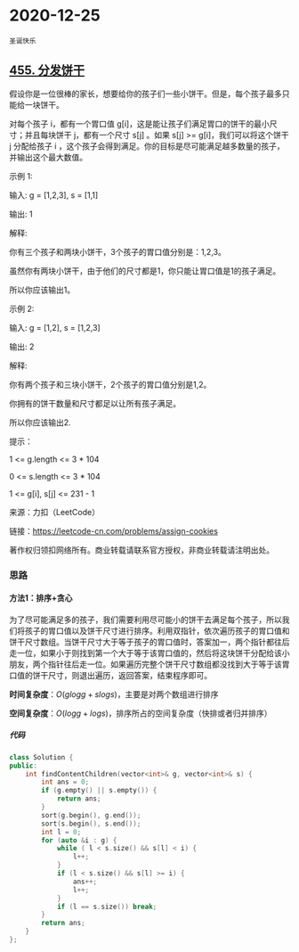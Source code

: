 # 2020-12-25

`圣诞快乐`

## [455. 分发饼干](https://leetcode-cn.com/problems/assign-cookies/)

假设你是一位很棒的家长，想要给你的孩子们一些小饼干。但是，每个孩子最多只能给一块饼干。

对每个孩子 i，都有一个胃口值 g[i]，这是能让孩子们满足胃口的饼干的最小尺寸；并且每块饼干 j，都有一个尺寸 s[j] 。如果 s[j] >= g[i]，我们可以将这个饼干 j 分配给孩子 i ，这个孩子会得到满足。你的目标是尽可能满足越多数量的孩子，并输出这个最大数值。

示例 1:

输入: g = [1,2,3], s = [1,1]

输出: 1

解释: 

你有三个孩子和两块小饼干，3个孩子的胃口值分别是：1,2,3。

虽然你有两块小饼干，由于他们的尺寸都是1，你只能让胃口值是1的孩子满足。

所以你应该输出1。

示例 2:

输入: g = [1,2], s = [1,2,3]

输出: 2

解释: 

你有两个孩子和三块小饼干，2个孩子的胃口值分别是1,2。

你拥有的饼干数量和尺寸都足以让所有孩子满足。

所以你应该输出2.

提示：

1 <= g.length <= 3 * 104

0 <= s.length <= 3 * 104

1 <= g[i], s[j] <= 231 - 1

来源：力扣（LeetCode）

链接：https://leetcode-cn.com/problems/assign-cookies

著作权归领扣网络所有。商业转载请联系官方授权，非商业转载请注明出处。

### 思路

#### 方法1：排序+贪心

为了尽可能满足多的孩子，我们需要利用尽可能小的饼干去满足每个孩子，所以我们将孩子的胃口值以及饼干尺寸进行排序。利用双指针，依次遍历孩子的胃口值和饼干尺寸数组。当饼干尺寸大于等于孩子的胃口值时，答案加一，两个指针都往后走一位，如果小于则找到第一个大于等于该胃口值的，然后将这块饼干分配给该小朋友，两个指针往后走一位。如果遍历完整个饼干尺寸数组都没找到大于等于该胃口值的饼干尺寸，则退出遍历，返回答案，结束程序即可。



**时间复杂度**：$O(glogg+slogs)$，主要是对两个数组进行排序

**空间复杂度**：$O(logg + logs)$，排序所占的空间复杂度（快排或者归并排序）

##### 代码

```cpp
class Solution {
public:
    int findContentChildren(vector<int>& g, vector<int>& s) {
        int ans = 0;
        if (g.empty() || s.empty()) {
            return ans;
        }
        sort(g.begin(), g.end());
        sort(s.begin(), s.end());
        int l = 0;
        for (auto &i : g) {
            while ( l < s.size() && s[l] < i) {
                l++;
            }
            if (l < s.size() && s[l] >= i) {
                ans++;
                l++;
            }
            if (l == s.size()) break;
        }
        return ans;
    }
};
```

